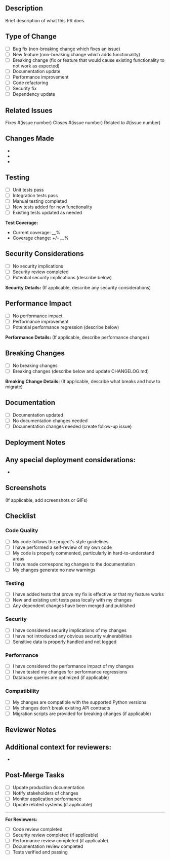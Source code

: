 ## Description
Brief description of what this PR does.

## Type of Change
- [ ] Bug fix (non-breaking change which fixes an issue)
- [ ] New feature (non-breaking change which adds functionality)
- [ ] Breaking change (fix or feature that would cause existing functionality to not work as expected)
- [ ] Documentation update
- [ ] Performance improvement
- [ ] Code refactoring
- [ ] Security fix
- [ ] Dependency update

## Related Issues
Fixes #(issue number)
Closes #(issue number)
Related to #(issue number)

## Changes Made
- 
- 
- 

## Testing
- [ ] Unit tests pass
- [ ] Integration tests pass
- [ ] Manual testing completed
- [ ] New tests added for new functionality
- [ ] Existing tests updated as needed

**Test Coverage:**
- Current coverage: __%
- Coverage change: +/- __%

## Security Considerations
- [ ] No security implications
- [ ] Security review completed
- [ ] Potential security implications (describe below)

**Security Details:**
(If applicable, describe any security considerations)

## Performance Impact
- [ ] No performance impact
- [ ] Performance improvement
- [ ] Potential performance regression (describe below)

**Performance Details:**
(If applicable, describe performance changes)

## Breaking Changes
- [ ] No breaking changes
- [ ] Breaking changes (describe below and update CHANGELOG.md)

**Breaking Change Details:**
(If applicable, describe what breaks and how to migrate)

## Documentation
- [ ] Documentation updated
- [ ] No documentation changes needed
- [ ] Documentation changes needed (create follow-up issue)

## Deployment Notes
Any special deployment considerations:
- 
- 

## Screenshots
(If applicable, add screenshots or GIFs)

## Checklist
### Code Quality
- [ ] My code follows the project's style guidelines
- [ ] I have performed a self-review of my own code
- [ ] My code is properly commented, particularly in hard-to-understand areas
- [ ] I have made corresponding changes to the documentation
- [ ] My changes generate no new warnings

### Testing
- [ ] I have added tests that prove my fix is effective or that my feature works
- [ ] New and existing unit tests pass locally with my changes
- [ ] Any dependent changes have been merged and published

### Security
- [ ] I have considered security implications of my changes
- [ ] I have not introduced any obvious security vulnerabilities
- [ ] Sensitive data is properly handled and not logged

### Performance
- [ ] I have considered the performance impact of my changes
- [ ] I have tested my changes for performance regressions
- [ ] Database queries are optimized (if applicable)

### Compatibility
- [ ] My changes are compatible with the supported Python versions
- [ ] My changes don't break existing API contracts
- [ ] Migration scripts are provided for breaking changes (if applicable)

## Reviewer Notes
Additional context for reviewers:
- 
- 

## Post-Merge Tasks
- [ ] Update production documentation
- [ ] Notify stakeholders of changes
- [ ] Monitor application performance
- [ ] Update related systems (if applicable)

---

**For Reviewers:**
- [ ] Code review completed
- [ ] Security review completed (if applicable)
- [ ] Performance review completed (if applicable)
- [ ] Documentation review completed
- [ ] Tests verified and passing
